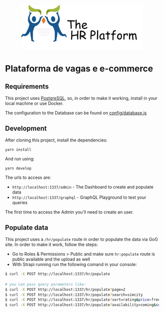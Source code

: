 <p align="center"><a href="#" target="_blank"><img src="https://github.com/CristianoVieira1/client/blob/master/public/img/hr.svg" width="400"></a></p>

# Plataforma de vagas e e-commerce

## Requirements

This project uses [PostgreSQL](https://www.postgresql.org/), so, in order to make it working, install in your local machine or use Docker.

The configuration to the Database can be found on [config/database.js](config/database.js)

## Development

After cloning this project, install the dependencies:

```
yarn install
```

And run using:

```
yarn develop
```

The urls to access are:

- `http://localhost:1337/admin` - The Dashboard to create and populate data
- `http://localhost:1337/graphql` - GraphQL Playground to test your queries

The first time to access the Admin you'll need to create an user.

## Populate data

This project uses a `/hr/populate` route in order to populate the data via GoG site.
In order to make it work, follow the steps:

- Go to Roles & Permissions > Public and make sure `hr:populate` route is public available and the upload as well
- With Strapi running run the following comand in your console:

```bash
$ curl -X POST http://localhost:1337/hr/populate

# you can pass query parameters like:
$ curl -X POST http://localhost:1337/hr/populate?page=2
$ curl -X POST http://localhost:1337/hr/populate?search=simcity
$ curl -X POST http://localhost:1337/hr/populate?sort=rating&price=free
$ curl -X POST http://localhost:1337/hr/populate?availability=coming&sort=popularity
```
